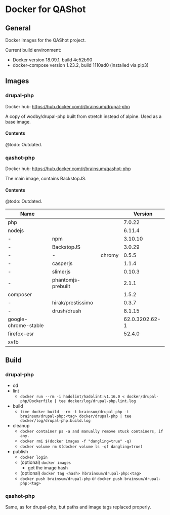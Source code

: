 # Docker for QAShot
## General

Docker images for the QAShot project.

Current build environment:
- Docker version 18.09.1, build 4c52b90
- docker-compose version 1.23.2, build 1110ad0 (installed via pip3)

## Images
### drupal-php

Docker hub: https://hub.docker.com/r/brainsum/drupal-php

A copy of wodby/drupal-php built from stretch instead of alpine.
Used as a base image.

#### Contents
@todo: Outdated.

### qashot-php

Docker hub: https://hub.docker.com/r/brainsum/qashot-php

The main image, contains BackstopJS.

#### Contents
@todo: Outdated.

|Name|||Version|
|---|---|---|---|
|php|||7.0.22|
|nodejs|||6.11.4|
|-|npm||3.10.10|
|-|BackstopJS||3.0.29|
|-|-|chromy|0.5.5|
|-|casperjs||1.1.4|
|-|slimerjs||0.10.3|
|-|phantomjs-prebuilt||2.1.1|
|composer|||1.5.2|
|-|hirak/prestissimo||0.3.7|
|-|drush/drush||8.1.15|
|google-chrome-stable|||62.0.3202.62-1|
|firefox-esr|||52.4.0|
|xvfb||||


## Build
### drupal-php
- cd <project root>
- lint
    - ```docker run --rm -i hadolint/hadolint:v1.16.0 < docker/drupal-php/Dockerfile | tee docker/log/drupal-php.lint.log```
- build
    - ```time docker build --rm -t brainsum/drupal-php -t brainsum/drupal-php:<tag> docker/drupal-php | tee docker/log/drupal-php.build.log```
- cleanup
    - ```docker container ps -a and manually remove stuck containers, if any.```
    - ```docker rmi $(docker images -f "dangling=true" -q)```
    - ```docker volume rm $(docker volume ls -qf dangling=true)```
- publish
    - ```docker login```
    - (optional) ```docker images```
        - get the image hash
    - (optional) ```docker tag <hash> hbrainsum/drupal-php:<tag>```
    - ```docker push brainsum/drupal-php``` or ```docker push brainsum/drupal-php:<tag>```

### qashot-php

Same, as for drupal-php, but paths and image tags replaced properly.
